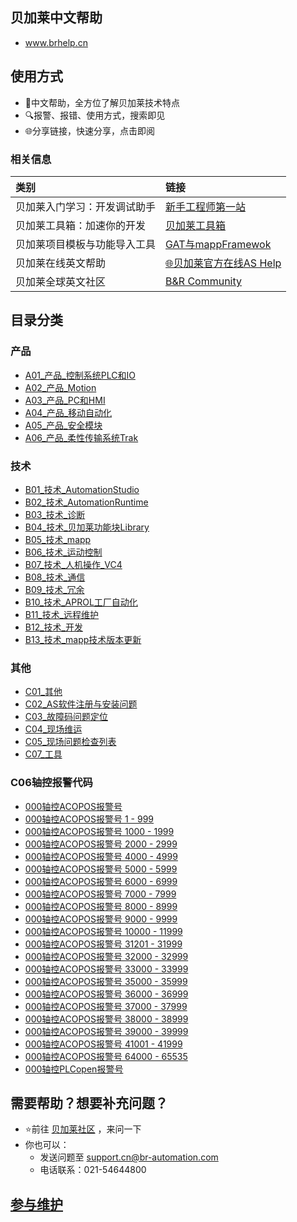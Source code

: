 ## 贝加莱中文帮助

- www.brhelp.cn

## 使用方式

- 📖中文帮助，全方位了解贝加莱技术特点
- 🔍报警、报错、使用方式，搜索即见
- 🌐分享链接，快速分享，点击即阅

### 相关信息

| 类别 | 链接 |
| :--- | :--- |
| 贝加莱入门学习：开发调试助手 | [新手工程师第一站](https://gitee.com/yzydeer/BuR_Assistant) |
| 贝加莱工具箱：加速你的开发 | [贝加莱工具箱](https://gitee.com/yzydeer/BuR_Toolkit) |
| 贝加莱项目模板与功能导入工具 | [GAT与mappFramewok](https://gitee.com/yzydeer/GAT) |
| 贝加莱在线英文帮助 | [🌐贝加莱官方在线AS Help](https://help.br-automation.com/#/en/4) |
| 贝加莱全球英文社区 | [B&R Community](https://community.br-automation.com/) |

## 目录分类

### 产品

- [A01_产品_控制系统PLC和IO](A01_产品_控制系统PLC和IO/000A01_产品_控制系统PLC和IO.md)
- [A02_产品_Motion](A02_产品_Motion/000A02_产品_Motion.md)
- [A03_产品_PC和HMI](A03_产品_PC和HMI/000A03_产品_PC和HMI.md)
- [A04_产品_移动自动化](A04_产品_移动自动化/000A04_产品_移动自动化.md)
- [A05_产品_安全模块](A05_产品_安全模块/000A05_产品_安全模块.md)
- [A06_产品_柔性传输系统Trak](A06_产品_柔性传输系统Trak/000A06_产品_柔性传输系统Trak.md)

### 技术

- [B01_技术_AutomationStudio](B01_技术_AutomationStudio/000B01_技术_AutomationStudio.md)
- [B02_技术_AutomationRuntime](B02_技术_AutomationRuntime/000B02_技术_AutomationRuntime.md)
- [B03_技术_诊断](B03_技术_诊断/000B03_技术_诊断.md)
- [B04_技术_贝加莱功能块Library](B04_技术_贝加莱功能库Library/000B04_技术_贝加莱功能块Library.md)
- [B05_技术_mapp](B05_技术_mapp/000B05_技术_mapp.md)
- [B06_技术_运动控制](B06_技术_运动控制/000B06_技术_运动控制.md)
- [B07_技术_人机操作_VC4](B07_技术_人机操作/000B07_技术_人机操作VC4.md)
- [B08_技术_通信](B08_技术_通信/000B08_技术_通信.md)
- [B09_技术_冗余](B09_技术_冗余/000B09_技术_冗余.md)
- [B10_技术_APROL工厂自动化](B10_技术_APROL工厂自动化/000B10_技术_APROL工厂自动化.md)
- [B11_技术_远程维护](B11_技术_远程维护/000B11_技术_远程维护.md)
- [B12_技术_开发](B12_技术_开发/000B12_技术_开发.md)
- [B13_技术_mapp技术版本更新](B13_技术_mapp技术版本更新/000B13_技术_mapp技术版本更新.md)

### 其他

- [C01_其他](C01_其他/000C01_其他.md)
- [C02_AS软件注册与安装问题](C02_AS软件注册与安装问题/000C02_AS软件注册与安装问题.md)
- [C03_故障码问题定位](C03_故障码问题定位/-000C03_故障码问题定位.md)
- [C04_现场维运](C04_现场维运/000C04_现场维运.md)
- [C05_现场问题检查列表](C05_现场问题检查列表/000C05_现场问题检查列表.md)
- [C07_工具](C07_工具/000C07_工具.md)

### C06轴控报警代码

- [000轴控ACOPOS报警号](/C06_轴控报警代码/000轴控ACOPOS报警号.md)
- [000轴控ACOPOS报警号 1 - 999](/C06_轴控报警代码/000轴控ACOPOS报警号%201%20-%20999.md)
- [000轴控ACOPOS报警号 1000 - 1999](/C06_轴控报警代码/000轴控ACOPOS报警号%201000%20-%201999.md)
- [000轴控ACOPOS报警号 2000 - 2999](/C06_轴控报警代码/000轴控ACOPOS报警号%202000%20-%202999.md)
- [000轴控ACOPOS报警号 4000 - 4999](/C06_轴控报警代码/000轴控ACOPOS报警号%204000%20-%204999.md)
- [000轴控ACOPOS报警号 5000 - 5999](/C06_轴控报警代码/000轴控ACOPOS报警号%205000%20-%205999.md)
- [000轴控ACOPOS报警号 6000 - 6999](/C06_轴控报警代码/000轴控ACOPOS报警号%206000%20-%206999.md)
- [000轴控ACOPOS报警号 7000 - 7999](/C06_轴控报警代码/000轴控ACOPOS报警号%207000%20-%207999.md)
- [000轴控ACOPOS报警号 8000 - 8999](/C06_轴控报警代码/000轴控ACOPOS报警号%208000%20-%208999.md)
- [000轴控ACOPOS报警号 9000 - 9999](/C06_轴控报警代码/000轴控ACOPOS报警号%209000%20-%209999.md)
- [000轴控ACOPOS报警号 10000 - 11999](/C06_轴控报警代码/000轴控ACOPOS报警号%2010000%20-%2011999.md)
- [000轴控ACOPOS报警号 31201 - 31999](/C06_轴控报警代码/000轴控ACOPOS报警号%2031201%20-%2031999.md)
- [000轴控ACOPOS报警号 32000 - 32999](/C06_轴控报警代码/000轴控ACOPOS报警号%2032000%20-%2032999.md)
- [000轴控ACOPOS报警号 33000 - 33999](/C06_轴控报警代码/000轴控ACOPOS报警号%2033000%20-%2033999.md)
- [000轴控ACOPOS报警号 35000 - 35999](/C06_轴控报警代码/000轴控ACOPOS报警号%2035000%20-%2035999.md)
- [000轴控ACOPOS报警号 36000 - 36999](/C06_轴控报警代码/000轴控ACOPOS报警号%2036000%20-%2036999.md)
- [000轴控ACOPOS报警号 37000 - 37999](/C06_轴控报警代码/000轴控ACOPOS报警号%2037000%20-%2037999.md)
- [000轴控ACOPOS报警号 38000 - 38999](/C06_轴控报警代码/000轴控ACOPOS报警号%2038000%20-%2038999.md)
- [000轴控ACOPOS报警号 39000 - 39999](/C06_轴控报警代码/000轴控ACOPOS报警号%2039000%20-%2039999.md)
- [000轴控ACOPOS报警号 41001 - 41999](/C06_轴控报警代码/000轴控ACOPOS报警号%2041001%20-%2041999.md)
- [000轴控ACOPOS报警号 64000 - 65535](/C06_轴控报警代码/000轴控ACOPOS报警号%2064000%20-%2065535.md)
- [000轴控PLCopen报警号](/C06_轴控报警代码/000轴控PLCopen报警号.md)

## 需要帮助？想要补充问题？

- ⭐前往 [贝加莱社区](https://www.br-education.com/qa-community) ，来问一下
- 你也可以：
    - 发送问题至 support.cn@br-automation.com
    - 电话联系：021-54644800

## [参与维护](Obsidian/Usage/join_maintain.md)
